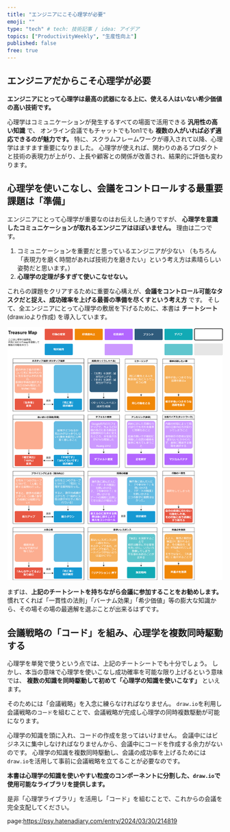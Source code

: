 ```yaml
---
title: "エンジニアにこそ心理学が必要"
emoji: ""
type: "tech" # tech: 技術記事 / idea: アイデア
topics: ["ProductivityWeekly", "生産性向上"]
published: false
free: true
---
```





## エンジニアだからこそ心理学が必要

**エンジニアにとって心理学は最高の武器になる上に、使える人はいない希少価値の高い技術です。**

心理学はコミュニケーションが発生するすべての場面で活用できる **汎用性の高い知識** で、
オンライン会議でもチャットでも1on1でも **複数の人がいれば必ず適応できるのが魅力です。** 
特に、スクラムフレームワークが導入されて以降、心理学はますます重要になりました。
心理学が使えれば、関わりのあるプロダクトと技術の表現力が上がり、上長や顧客との関係が改善され、結果的に評価も変わります。


## 心理学を使いこなし、会議をコントロールする最重要課題は「準備」

エンジニアにとって心理学が重要なのはお伝えした通りですが、
**心理学を意識したコミュニケーションが取れるエンジニアはほぼいません。**
理由は二つです。

1. コミュニケーションを重要だと思っているエンジニアが少ない （もちろん「表現力を磨く時間があれば技術力を磨きたい」という考え方は素晴らしい姿勢だと思います。）
2. **心理学の定理が多すぎて使いこなせない。**

これらの課題をクリアするために重要な心構えが、**会議をコントロール可能なタスクだと捉え、成功確率を上げる最善の準備を尽くすという考え方** です。
そして、全エンジニアにとって心理学の敷居を下げるために、本書は **チートシート**(draw.ioより作成) を導入しています。

![](https://raw.githubusercontent.com/minegishirei/draw_v1/8c5fba9ef361896b55fc1508a0e2d6c5b39da669/psy-treasure_map.drawio.svg)

まずは、**上記のチートシートを持ちながら会議に参加することをお勧めします。**
慣れてくれば「一貫性の法則」「バーナム効果」「希少価値」等の膨大な知識から、その場その場の最適解を選ぶことが出来るはずです。



## 会議戦略の「コード」を組み、心理学を複数同時駆動する

心理学を単発で使うという点では、上記のチートシートでも十分でしょう。
しかし、本当の意味で心理学を使いこなし成功確率を可能な限り上げるという意味では、 **複数の知識を同時駆動して初めて「心理学の知識を使いこなす」** といえます。

そのためには「会議戦略」を入念に練らなければなりません。
`draw.io`を利用し会議戦略の`コード`を組むことで、会議戦略が完成し心理学の同時複数駆動が可能になります。

心理学の知識を頭に入れ、コードの作成を怠ってはいけません。
会議中にはビジネスに集中しなければなりませんから、会議中にコードを作成する余力がないのです。
心理学の知識を複数同時駆動し、会議の成功率を上げるためには`draw.io`を活用して事前に会議戦略を立てることが必要なのです。

**本書は心理学の知識を使いやすい粒度のコンポーネントに分割した、`draw.io`で使用可能なライブラリを提供します。**

是非「心理学ライブラリ」を活用し「コード」を組むことで、これからの会議を完全支配してください。












page:https://psy.hatenadiary.com/entry/2024/03/30/214819